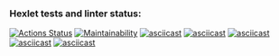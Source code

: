 ### Hexlet tests and linter status:
[![Actions Status](https://github.com/Dmitryprij/frontend-project-44/workflows/hexlet-check/badge.svg)](https://github.com/Dmitryprij/frontend-project-44/actions)
[![Maintainability](https://api.codeclimate.com/v1/badges/fbfbd01807b0835e950a/maintainability)](https://codeclimate.com/github/Dmitryprij/frontend-project-44/maintainability)
[![asciicast](https://asciinema.org/a/WZn9fM7kTw7ZgOWzIT6mIxozg.svg)](https://asciinema.org/a/WZn9fM7kTw7ZgOWzIT6mIxozg)
[![asciicast](https://asciinema.org/a/W0lEvTTz7tTg6HdRb81gMPrfX.svg)](https://asciinema.org/a/W0lEvTTz7tTg6HdRb81gMPrfX)
[![asciicast](https://asciinema.org/a/RN8OX6Z8AYLK9XTAUsNdYdpLS.svg)](https://asciinema.org/a/RN8OX6Z8AYLK9XTAUsNdYdpLS)
[![asciicast](https://asciinema.org/a/0eqANVyY7xkkPHEqhe2yVuK7T.svg)](https://asciinema.org/a/0eqANVyY7xkkPHEqhe2yVuK7T)
[![asciicast](https://asciinema.org/a/IBRaSCgT5i7MK1lHn5XvEElFZ.svg)](https://asciinema.org/a/IBRaSCgT5i7MK1lHn5XvEElFZ)